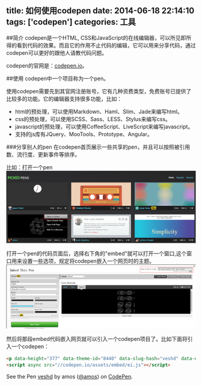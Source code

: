 title: 如何使用codepen
date: 2014-06-18 22:14:10
tags: ['codepen']
categories: 工具
-----------------------------

##简介
codepen是一个HTML, CSS和JavaScript的在线编辑器，可以所见即所得的看到代码的效果。而且它的作用不止代码的编辑，它可以用来分享代码，通过codepen可以更好的跟他人请教代码问题。

codepen的官网是：[codepen.io](https://codepen.io)。

##使用
codepen中一个项目称为一个pen。

使用codepen需要先到其官网注册账号，它有几种资费类型，免费账号已提供了比较多的功能。它的编辑器支持很多功能，比如：
+ html的预处理，可以使用Markdown、Haml、Slim、Jade来编写html。
+ css的预处理，可以使用SCSS、Sass、LESS、Stylus来编写css。
+ javascript的预处理，可以使用CoffeeScript、LiveScript来编写javascript。
+ 支持的js库有JQuery、MooTools、Prototype、Angular。

###分享别人的pen
在codepen首页展示一些共享的pen，并且可以按照被引用数、流行度、更新事件等排序。

比如：打开一个pen
![open public pen](/img/201401/pick-pen.png)

打开一个pen的代码页面后，选择右下角的"embed"就可以打开一个窗口,这个窗口用来设置一些选项，规定将codepen嵌入一个网页时的主题。
![embed this pen](/img/201401/embed-pen.png)

然后将那段embed代码嵌入网页就可以引入一个codepen项目了。比如下面将引入一个codepen：
```html
<p data-height="377" data-theme-id="8440" data-slug-hash="veshd" data-default-tab="result" data-user="amos" class='codepen'>See the Pen <a href='http://codepen.io/amos/pen/veshd/'>veshd</a> by amos (<a href='http://codepen.io/amos'>@amos</a>) on <a href='http://codepen.io'>CodePen</a>.</p>
<script async src="//codepen.io/assets/embed/ei.js"></script>
```
<p data-height="377" data-theme-id="8440" data-slug-hash="veshd" data-default-tab="result" data-user="amos" class='codepen'>See the Pen <a href='http://codepen.io/amos/pen/veshd/'>veshd</a> by amos (<a href='http://codepen.io/amos'>@amos</a>) on <a href='http://codepen.io'>CodePen</a>.</p>
<script async src="//codepen.io/assets/embed/ei.js"></script>
